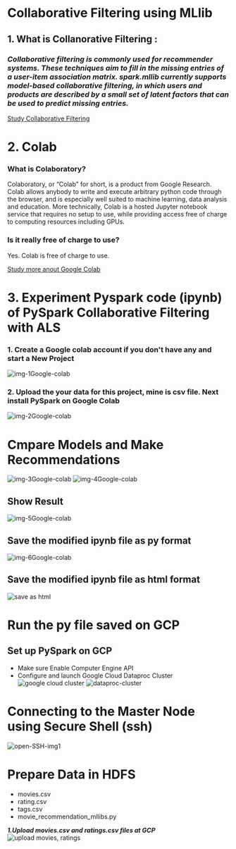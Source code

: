 # Collaborative Filtering using MLlib
## 1. What is Collanorative Filtering :
### ***Collaborative filtering is commonly used for recommender systems. These techniques aim to fill in the missing entries of a user-item association matrix. spark.mllib currently supports model-based collaborative filtering, in which users and products are described by a small set of latent factors that can be used to predict missing entries.***
[Study Collaborative Filtering](https://spark.apache.org/docs/latest/mllib-collaborative-filtering.html)

# 2. Colab

### What is Colaboratory?
Colaboratory, or “Colab” for short, is a product from Google Research. Colab allows anybody to write and execute arbitrary python code through the browser, and is especially well suited to machine learning, data analysis and education. More technically, Colab is a hosted Jupyter notebook service that requires no setup to use, while providing access free of charge to computing resources including GPUs.

### Is it really free of charge to use?
Yes. Colab is free of charge to use.

[Study more anout Google Colab](https://research.google.com/colaboratory/faq.html#:~:text=The%20Basics&text=Colaboratory%2C%20or%20%E2%80%9CColab%E2%80%9D%20for,learning%2C%20data%20analysis%20and%20education.)

# 3. Experiment Pyspark code (ipynb) of PySpark Collaborative Filtering with ALS
### 1. Create a Google colab account if you don't have any and start a New Project
![img-1Google-colab](https://user-images.githubusercontent.com/81246356/203697014-90b4f3bf-e22f-4bd1-8eb0-90a306ceaf13.jpg)

### 2. Upload the your data for this project, mine is csv file. Next install PySpark on Google Colab
![img-2Google-colab](https://user-images.githubusercontent.com/81246356/203697342-5b937a57-71be-475a-874b-036c96d4cbaf.jpg)

# Cmpare Models and Make Recommendations
![img-3Google-colab](https://user-images.githubusercontent.com/81246356/203703878-efc964a9-bef8-4459-9b16-ab19c074cb88.jpg)
![img-4Google-colab](https://user-images.githubusercontent.com/81246356/203703900-a12d8a52-3f68-46f0-a985-faf52efb17c2.jpg)

## Show Result
![img-5Google-colab](https://user-images.githubusercontent.com/81246356/203704070-d1658e17-b2bc-42ff-9b29-e2887dc991f6.jpg)

## Save the modified ipynb file as py format
![img-6Google-colab](https://user-images.githubusercontent.com/81246356/203704381-0c2f767a-8c80-4fca-be42-dab64ff17b17.jpg)

## Save the modified ipynb file as html format

![save as html](https://user-images.githubusercontent.com/81246356/203704449-ffb9bf54-11d7-431f-bacb-def2145668bc.jpg)

# Run the py file saved on GCP
## Set up PySpark on GCP
- Make sure Enable Computer Engine API
- Configure and launch Google Cloud Dataproc Cluster 
![google cloud cluster](https://user-images.githubusercontent.com/81246356/203713556-9b0cdc3d-d514-4bbe-9229-2e62a4d934a7.jpg)
![dataproc-cluster](https://user-images.githubusercontent.com/81246356/203713812-61f94c1c-d237-4446-80ee-cda9ab863977.jpg)
# Connecting to the Master Node using Secure Shell (ssh)
![open-SSH-img1](https://user-images.githubusercontent.com/81246356/203721002-49878519-1804-43dd-8579-9bc0781a965f.jpg)

# Prepare Data in HDFS
- movies.csv
- rating.csv
- tags.csv
- movie_recommendation_mllibs.py

***1.Upload movies.csv and ratings.csv files at GCP***
![upload movies, ratings](https://user-images.githubusercontent.com/81246356/203723586-a31473b6-404a-4183-a3ad-492d7d023386.jpg)
